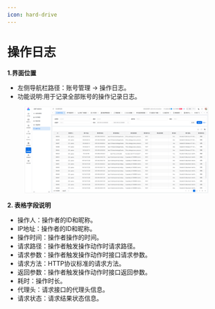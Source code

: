```yaml
---
icon: hard-drive
---
```


# 操作日志

**1.界面位置**

* 左侧导航栏路径：账号管理 → 操作日志。
* 功能说明:用于记录全部账号的操作记录日志。

<figure><img src="../.gitbook/assets/image (240).png" alt=""><figcaption></figcaption></figure>

**2. 表格字段说明**

* 操作人：操作者的ID和昵称。
* IP地址：操作者的ID和昵称。
* 操作时间：操作者操作的时间。
* 请求路径：操作者触发操作动作时请求路径。
* 请求参数：操作者触发操作动作时接口请求参数。
* 请求方法：HTTP协议标准的请求方法。
* 返回参数：操作者触发操作动作时接口返回参数。
* 耗时：操作时长。
* 代理头：请求接口的代理头信息。
* 请求状态：请求结果状态信息。
